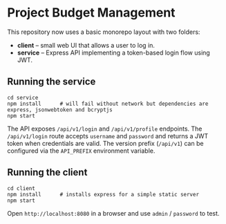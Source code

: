 # Project Budget Management

This repository now uses a basic monorepo layout with two folders:

- **client** – small web UI that allows a user to log in.
- **service** – Express API implementing a token-based login flow using JWT.

## Running the service

```
cd service
npm install      # will fail without network but dependencies are express, jsonwebtoken and bcryptjs
npm start
```

The API exposes `/api/v1/login` and `/api/v1/profile` endpoints. The `/api/v1/login` route accepts `username` and `password` and returns a JWT token when credentials are valid. The version prefix (`/api/v1`) can be configured via the `API_PREFIX` environment variable.

## Running the client

```
cd client
npm install      # installs express for a simple static server
npm start
```

Open `http://localhost:8080` in a browser and use `admin` / `password` to test.

